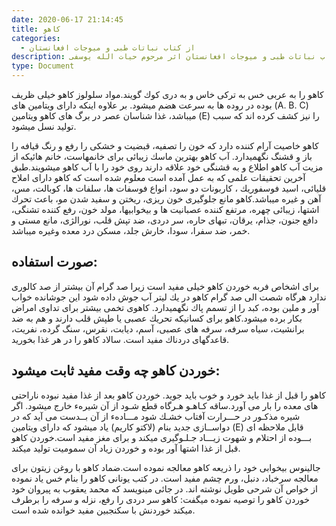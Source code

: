 ```yaml
---
date: 2020-06-17 21:14:45
title: كاهو
categories:
  - از کتاب نباتات طبی و میوجات افغانستان
description: معرفی بادیان از کتاب نباتات طبی و میوجات افغانستان اثر مرحوم حیات الله یوسفی
type: Document
---
```


كاهو را به عربی خس به تركی خاس و به دری كوك گويند.مواد سلولوز كاهو خيلی ظريف بوده در روده ها به سرعت هضم ميشود. بر علاوه اينكه دارای ويتامين های (A. B. C) ميباشد، غذا شناسان عصر در برگ های كاهو ويتامين (E) را نيز كشف كرده اند كه سبب توليد نسل ميشود.

كاهو خاصيت آرام كننده دارد كه خون را تصفيه، قبضيت و خشكی را رفع و رنگ قيافه را باز و قشنگ نگهميدارد. آب كاهو بهترين ماسك زيبائی برای خانمهاست، خانم هائیكه از مزيت آب كاهو اطلاع و به قشنگی خود علاقه دارند روی خود را با آب كاهو ميشويند.طبق آخرين تحقيقات علمی كه به عمل آمده است معلوم شده است كه كاهو دارای املاح قليائی، اسيد فوسفوريك ، كاربونات دو سود، انواع فوسفات ها، سلفات ها، كوبالت، مس، آهن و غيره ميباشد.كاهو مانع جلوگيری خون ريزی، ريختن و سفيد شدن مو، باعث تحرك اشتها، زيبائی چهره، مرتفع كننده عصبانيت ها و بيخوابيها، مولد خون، رفع كننده تشنگی، دافع جنون، جذام، يرقان، تبهای حاره، سر دردی، ضد تپش قلب، نورالژی، مانع مستی و خمر، ضد سفرا، سودا، خارش جلد، مسكن درد معده وغيره ميباشد.

## صورت استفاده:

برای اشخاص فربه خوردن كاهو خيلی مفيد است زيرا صد گرام آن بيشتر از صد كالوری ندارد هرگاه شصت الی صد گرام كاهو در يك ليتر آب جوش داده شود اين جوشانده خواب آور و ملين بوده، كبد را از تسمم پاك نگهميدارد. كاهوی تخمی بيشتر برای تداوی امراض بكار برده ميشود.كاهو برای كسانيكه تحريك عصبی يا طپش قلب دارند و هم به ضد برانشيت، سياه سرفه، سرفه های عصبی، آسم، ديابت، نقرس، سنگ گرده، نفريت، قاعدگهای دردناك مفيد است. سالاد كاهو را در هر غذا بخوريد.

## خوردن كاهو چه وقت مفيد ثابت ميشود:

كاهو را قبل از غذا بايد خورد و خوب بايد جويد. خوردن كاهو بعد از غذا مفيد نبوده ناراحتی های معده را بار می آورد.ساقه كـاهـو هـرگاه قطع شـود از آن شيرهء خارج ميشود. اگر شيره مذكـور در حـــرارت آفتاب خشـك شود مـــادهء از آن بــدست می آيد كه در دواســازی جديد بنام (لاكتو كاريم) ياد ميشود كه دارای ويتامين (E) قابل ملاحظه ای بـــوده از احتلام و شهوت زيـــاد جـلـوگيری ميكند و برای مغز مفيد است.خوردن كاهو قبل از غذا اشتها آور بوده و خوردن زياد آن سموميت توليد ميكند.

جالينوس بيخوابی خود را ذريعه كاهو معالجه نموده است.ضماد كاهو با روغن زيتون برای معالجه سرخباد، دنبل، ورم چشم مفيد است. در كتب يونانی كاهو را بنام خس ياد نموده از خواص آن شرحی طويل نوشته اند. در جائی مينويسد كه محمد يعقوب به پيروان خود خوردن كاهو را توصيه نموده ميگفت: كاهو سر دردی را رفع، نزله و سرفه را برطرف ميكند خوردنش با سكنجبين مفيد خوانده شده است.